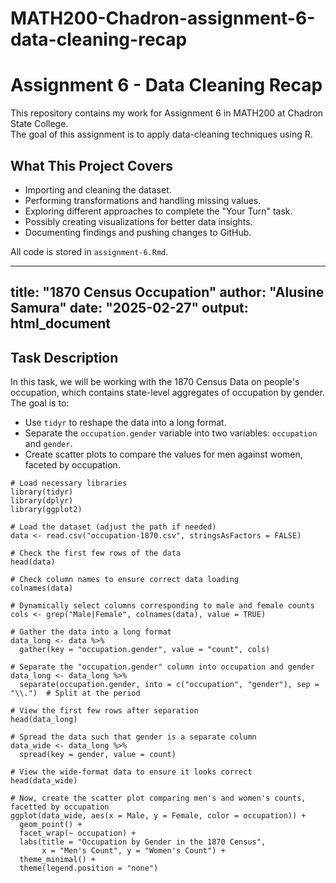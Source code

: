 # MATH200-Chadron-assignment-6-data-cleaning-recap
# Assignment 6 - Data Cleaning Recap

This repository contains my work for Assignment 6 in MATH200 at Chadron State College.  
The goal of this assignment is to apply data-cleaning techniques using R.  

## **What This Project Covers**
- Importing and cleaning the dataset.
- Performing transformations and handling missing values.
- Exploring different approaches to complete the "Your Turn" task.
- Possibly creating visualizations for better data insights.
- Documenting findings and pushing changes to GitHub.

All code is stored in `assignment-6.Rmd`.

---
title: "1870 Census Occupation"
author: "Alusine Samura"
date: "2025-02-27"
output: html_document
---




## Task Description

In this task, we will be working with the 1870 Census Data on people's occupation, which contains state-level aggregates of occupation by gender. The goal is to:

- Use `tidyr` to reshape the data into a long format.
- Separate the `occupation.gender` variable into two variables: `occupation` and `gender`.
- Create scatter plots to compare the values for men against women, faceted by occupation.



```{r
# Load necessary libraries
library(tidyr)
library(dplyr)
library(ggplot2)

# Load the dataset (adjust the path if needed)
data <- read.csv("occupation-1870.csv", stringsAsFactors = FALSE)

# Check the first few rows of the data
head(data)

# Check column names to ensure correct data loading
colnames(data)

# Dynamically select columns corresponding to male and female counts
cols <- grep("Male|Female", colnames(data), value = TRUE)

# Gather the data into a long format
data_long <- data %>%
  gather(key = "occupation.gender", value = "count", cols)

# Separate the "occupation.gender" column into occupation and gender
data_long <- data_long %>%
  separate(occupation.gender, into = c("occupation", "gender"), sep = "\\.")  # Split at the period

# View the first few rows after separation
head(data_long)

# Spread the data such that gender is a separate column
data_wide <- data_long %>%
  spread(key = gender, value = count)

# View the wide-format data to ensure it looks correct
head(data_wide)

# Now, create the scatter plot comparing men's and women's counts, facetted by occupation
ggplot(data_wide, aes(x = Male, y = Female, color = occupation)) +
  geom_point() +
  facet_wrap(~ occupation) +
  labs(title = "Occupation by Gender in the 1870 Census",
       x = "Men's Count", y = "Women's Count") +
  theme_minimal() +
  theme(legend.position = "none")

```


